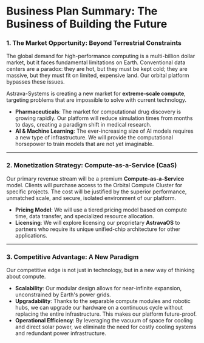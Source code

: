 # Business Plan Summary: The Business of Building the Future

### **1. The Market Opportunity: Beyond Terrestrial Constraints**
The global demand for high-performance computing is a multi-billion dollar market, but it faces fundamental limitations on Earth. Conventional data centers are a paradox: they are hot, but they must be kept cold; they are massive, but they must fit on limited, expensive land. Our orbital platform bypasses these issues.

Astrava-Systems is creating a new market for **extreme-scale compute**, targeting problems that are impossible to solve with current technology.

* **Pharmaceuticals**: The market for computational drug discovery is growing rapidly. Our platform will reduce simulation times from months to days, creating a paradigm shift in medical research.
* **AI & Machine Learning**: The ever-increasing size of AI models requires a new type of infrastructure. We will provide the computational horsepower to train models that are not yet imaginable.

---

### **2. Monetization Strategy: Compute-as-a-Service (CaaS)**
Our primary revenue stream will be a premium **Compute-as-a-Service** model. Clients will purchase access to the Orbital Compute Cluster for specific projects. The cost will be justified by the superior performance, unmatched scale, and secure, isolated environment of our platform.

* **Pricing Model**: We will use a tiered pricing model based on compute time, data transfer, and specialized resource allocation.
* **Licensing**: We will explore licensing our proprietary **AstravaOS** to partners who require its unique unified-chip architecture for other applications.

---

### **3. Competitive Advantage: A New Paradigm**
Our competitive edge is not just in technology, but in a new way of thinking about compute.
* **Scalability**: Our modular design allows for near-infinite expansion, unconstrained by Earth's power grids.
* **Upgradability**: Thanks to the separable compute modules and robotic hubs, we can upgrade our hardware on a continuous cycle without replacing the entire infrastructure. This makes our platform future-proof.
* **Operational Efficiency**: By leveraging the vacuum of space for cooling and direct solar power, we eliminate the need for costly cooling systems and redundant power infrastructure.
